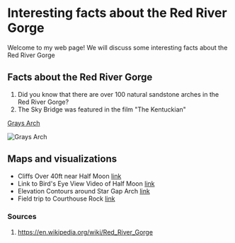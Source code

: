 <!-- Heading 1 -->
# Interesting facts about the Red River Gorge

<!-- First paragraph -->
Welcome to my web page! We will discuss some interesting facts about the Red River Gorge

<!-- Heading 2 -->
## Facts about the Red River Gorge

<!-- Ordered list -->
1. Did you know that there are over 100 natural sandstone arches in the Red River Gorge?
2. The Sky Bridge was featured in the film "The Kentuckian" 

<!-- Link to web page -->
[Grays Arch](https://myhikes.org/images_uploads/Grays%20Arch%20Loop%20Trail%2FB5469A0E-0FE2-41FB-A30F-3EC664CEB341_20180501223930UTC_small.jpeg)

<!-- Display PNG image from a different server. Notice the exclamation mark ! -->
![Grays Arch](https://myhikes.org/images_uploads/Grays%20Arch%20Loop%20Trail%2FB5469A0E-0FE2-41FB-A30F-3EC664CEB341_20180501223930UTC_small.jpeg)

<!-- 
    This is a comment. The above line grabs a PNG from a URL and will display it as an image. The "Become Happy" text inside the brackets is called an Alt property and is used in case the image is corrupted or for browsers that don't display images (they exist). 
-->
## Maps and visualizations
* Cliffs Over 40ft near Half Moon [link](elevation/README.md)
* Link to Bird's Eye View Video of Half Moon [link](elevation/video.html)
* Elevation Contours around Star Gap Arch [link](https://clou222.github.io/rrg/map/)
* Field trip to Courthouse Rock [link](basemap)

<!-- Heading 3 -->
### Sources
1. https://en.wikipedia.org/wiki/Red_River_Gorge